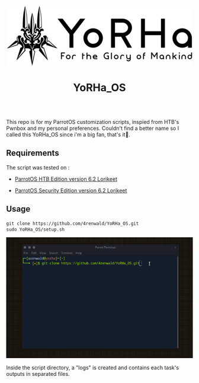 <div align="center">
  <img width="500px" src="assets/images/YoRHa_banner.png" />
  <h1>YoRHa_OS</h1>
    <br/>
  <br />
</div>

This repo is for my ParrotOS customization scripts, inspied from HTB's Pwnbox and my personal preferences. Couldn't find a better name so I called this YoRHa_OS since i'm a big fan, that's it🌚.


## Requirements
The script was tested on :
- [ParrotOS HTB Edition version 6.2 Lorikeet](https://deb.parrot.sh/parrot/iso/6.2/Parrot-htb-6.2_amd64.iso)

- [ParrotOS Security Edition version 6.2 Lorikeet](https://deb.parrot.sh/parrot/iso/6.2/Parrot-security-6.2_amd64.iso)

##  Usage
```
git clone https://github.com/4renwald/YoRHa_OS.git
sudo YoRHa_OS/setup.sh
```
![](assets/images/setup.gif)

Inside the script directory, a "logs" is created and contains each task's outputs in separated files.